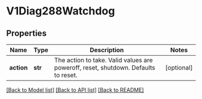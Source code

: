 # V1Diag288Watchdog

## Properties
Name | Type | Description | Notes
------------ | ------------- | ------------- | -------------
**action** | **str** | The action to take. Valid values are poweroff, reset, shutdown. Defaults to reset. | [optional] 

[[Back to Model list]](../README.md#documentation-for-models) [[Back to API list]](../README.md#documentation-for-api-endpoints) [[Back to README]](../README.md)


